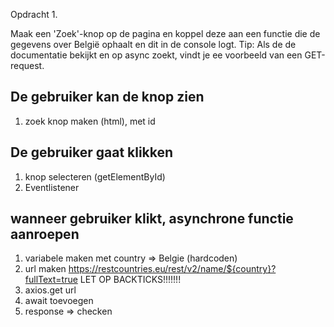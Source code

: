 Opdracht 1.

Maak een 'Zoek'-knop op de pagina en koppel deze aan een functie die de gegevens over België ophaalt en dit in de 
console logt. Tip: Als de de documentatie bekijkt en op async zoekt, vindt je ee voorbeeld van een GET-request.


## De gebruiker kan de knop zien

1. zoek knop maken (html), met id

## De gebruiker gaat klikken

1. knop selecteren (getElementById)
2. Eventlistener

## wanneer gebruiker klikt, asynchrone functie aanroepen

1. variabele maken met country => Belgie  (hardcoden)
2. url maken https://restcountries.eu/rest/v2/name/${country}?fullText=true  LET OP BACKTICKS!!!!!!!
3. axios.get url
4. await toevoegen
5. response => checken



